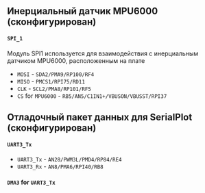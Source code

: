 ## Инерциальный датчик MPU6000 (сконфигурирован)

#### `SPI_1`
Модуль SPI1 используется для взаимодействия с инерциальным датчиком MPU6000, расположенным на плате

- `MOSI` - `SDA2/PMA9/RP100/RF4`
- `MISO` - `PMCS1/RPI75/RD11`
- `CLK` - `SCL2/PMA8/RP101/RF5`
- `CS` for `MPU6000` - `RB5/AN5/C1IN1+/VBUSON/VBUSST/RPI37`

## Отладочный пакет данных для SerialPlot (сконфигурирован)

#### `UART3_Tx`

- `UART3_Tx` - `AN28/PWM3L/PMD4/RP84/RE4`
- `UART3_Rx` - `AN8/PMA6/RPI40/RB8`

#### `DMA3` for `UART3_Tx`

